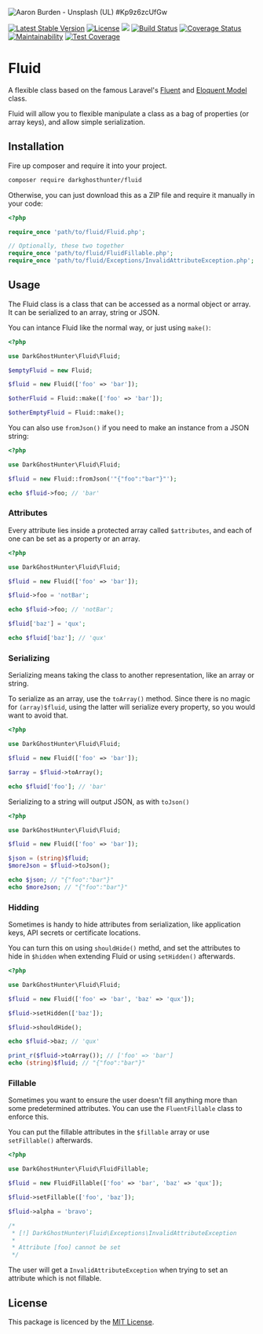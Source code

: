 ![
Aaron Burden - Unsplash (UL) #Kp9z6zcUfGw](https://images.unsplash.com/photo-1471879832106-c7ab9e0cee23?ixlib=rb-1.2.1&ixid=eyJhcHBfaWQiOjEyMDd9&auto=format&fit=crop&w=1280&h=400&q=80)

[![Latest Stable Version](https://poser.pugx.org/darkghosthunter/fluid/v/stable)](https://packagist.org/packages/darkghosthunter/fluid) [![License](https://poser.pugx.org/darkghosthunter/fluid/license)](https://packagist.org/packages/darkghosthunter/fluid)
![](https://img.shields.io/packagist/php-v/darkghosthunter/fluid.svg) [![Build Status](https://travis-ci.com/DarkGhostHunter/Fluid.svg?branch=master)](https://travis-ci.com/DarkGhostHunter/Fluid) [![Coverage Status](https://coveralls.io/repos/github/DarkGhostHunter/Fluid/badge.svg?branch=master)](https://coveralls.io/github/DarkGhostHunter/Fluid?branch=master) [![Maintainability](https://api.codeclimate.com/v1/badges/0138e0686180120e68c5/maintainability)](https://codeclimate.com/github/DarkGhostHunter/Fluid/maintainability) [![Test Coverage](https://api.codeclimate.com/v1/badges/0138e0686180120e68c5/test_coverage)](https://codeclimate.com/github/DarkGhostHunter/Fluid/test_coverage)


# Fluid

A flexible class based on the famous Laravel's [Fluent](https://github.com/Illuminate/Support/blob/master/Fluent.php) and [Eloquent Model](https://github.com/laravel/framework/blob/master/src/Illuminate/Database/Eloquent/Model.php) class.

Fluid will allow you to flexible manipulate a class as a bag of properties (or array keys), and allow simple serialization.

## Installation

Fire up composer and require it into your project.

```bash
composer require darkghosthunter/fluid
```

Otherwise, you can just download this as a ZIP file and require it manually in your code:

```php
<?php

require_once 'path/to/fluid/Fluid.php';

// Optionally, these two together
require_once 'path/to/fluid/FluidFillable.php';
require_once 'path/to/fluid/Exceptions/InvalidAttributeException.php';
```

## Usage

The Fluid class is a class that can be accessed as a normal object or array. It can be serialized to an array, string or JSON.

You can intance Fluid like the normal way, or just using `make()`:

```php
<?php

use DarkGhostHunter\Fluid\Fluid;

$emptyFluid = new Fluid;

$fluid = new Fluid(['foo' => 'bar']);

$otherFluid = Fluid::make(['foo' => 'bar']);

$otherEmptyFluid = Fluid::make();
```

You can also use `fromJson()` if you need to make an instance from a JSON string:

```php
<?php

use DarkGhostHunter\Fluid\Fluid;

$fluid = new Fluid::fromJson('"{"foo":"bar"}"');

echo $fluid->foo; // 'bar'
```
 

### Attributes

Every attribute lies inside a protected array called `$attributes`, and each of one can be set as a property or an array.

```php
<?php

use DarkGhostHunter\Fluid\Fluid;

$fluid = new Fluid(['foo' => 'bar']);

$fluid->foo = 'notBar';

echo $fluid->foo; // 'notBar';

$fluid['baz'] = 'qux';

echo $fluid['baz']; // 'qux'
```

### Serializing

Serializing means taking the class to another representation, like an array or string.

To serialize as an array, use the `toArray()` method. Since there is no magic for `(array)$fluid`, using the latter will serialize every property, so you would want to avoid that.

```php
<?php 

use DarkGhostHunter\Fluid\Fluid;

$fluid = new Fluid(['foo' => 'bar']);

$array = $fluid->toArray();

echo $fluid['foo']; // 'bar'
```

Serializing to a string will output JSON, as with `toJson()`

```php
<?php 

use DarkGhostHunter\Fluid\Fluid;

$fluid = new Fluid(['foo' => 'bar']);

$json = (string)$fluid;
$moreJson = $fluid->toJson();

echo $json; // "{"foo":"bar"}"
echo $moreJson; // "{"foo":"bar"}"
```

### Hidding

Sometimes is handy to hide attributes from serialization, like application keys, API secrets or certificate locations.

You can turn this on using `shouldHide()` methd, and set the attributes to hide in `$hidden` when extending Fluid or using `setHidden()` afterwards.

```php
<?php 

use DarkGhostHunter\Fluid\Fluid;

$fluid = new Fluid(['foo' => 'bar', 'baz' => 'qux']);

$fluid->setHidden(['baz']);

$fluid->shouldHide();

echo $fluid->baz; // 'qux'

print_r($fluid->toArray()); // ['foo' => 'bar']
echo (string)$fluid; // "{"foo":"bar"}"
```

### Fillable

Sometimes you want to ensure the user doesn't fill anything more than some predetermined attributes. You can use the `FluentFillable` class to enforce this.

You can put the fillable attributes in the `$fillable` array or use `setFillable()` afterwards.

```php
<?php

use DarkGhostHunter\Fluid\FluidFillable;

$fluid = new FluidFillable(['foo' => 'bar', 'baz' => 'qux']);

$fluid->setFillable(['foo', 'baz']);

$fluid->alpha = 'bravo';

/*
 * [!] DarkGhostHunter\Fluid\Exceptions\InvalidAttributeException
 * 
 * Attribute [foo] cannot be set
 */
```

The user will get a `InvalidAttributeException` when trying to set an attribute which is not fillable.

## License

This package is licenced by the [MIT License](LICENSE).
